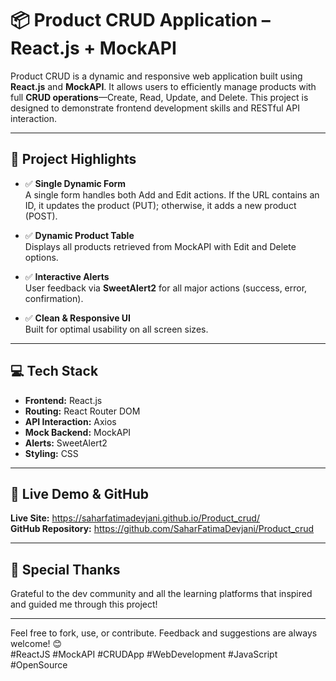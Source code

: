 # 📦 Product CRUD Application – React.js + MockAPI

Product CRUD is a dynamic and responsive web application built using **React.js** and **MockAPI**. It allows users to efficiently manage products with full **CRUD operations**—Create, Read, Update, and Delete. This project is designed to demonstrate frontend development skills and RESTful API interaction.

---

## 🚀 Project Highlights

- ✅ **Single Dynamic Form**  
  A single form handles both Add and Edit actions. If the URL contains an ID, it updates the product (PUT); otherwise, it adds a new product (POST).

- ✅ **Dynamic Product Table**  
  Displays all products retrieved from MockAPI with Edit and Delete options.

- ✅ **Interactive Alerts**  
  User feedback via **SweetAlert2** for all major actions (success, error, confirmation).

- ✅ **Clean & Responsive UI**  
  Built for optimal usability on all screen sizes.

---

## 💻 Tech Stack

- **Frontend:** React.js  
- **Routing:** React Router DOM  
- **API Interaction:** Axios  
- **Mock Backend:** MockAPI  
- **Alerts:** SweetAlert2  
- **Styling:** CSS  

---

## 🔗 Live Demo & GitHub

**Live Site:** https://saharfatimadevjani.github.io/Product_crud/  
**GitHub Repository:** https://github.com/SaharFatimaDevjani/Product_crud

---

## 🙌 Special Thanks

Grateful to the dev community and all the learning platforms that inspired and guided me through this project!

---

Feel free to fork, use, or contribute. Feedback and suggestions are always welcome! 😊  
#ReactJS #MockAPI #CRUDApp #WebDevelopment #JavaScript #OpenSource
